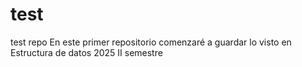 # test
test repo
En este primer repositorio comenzaré a guardar lo visto en Estructura de datos 2025 II semestre
